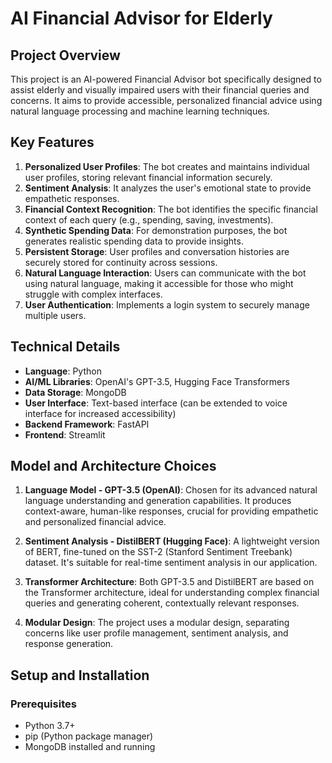 # AI Financial Advisor for Elderly

## Project Overview

This project is an AI-powered Financial Advisor bot specifically designed to assist elderly and visually impaired users with their financial queries and concerns. It aims to provide accessible, personalized financial advice using natural language processing and machine learning techniques.

## Key Features

1. **Personalized User Profiles**: The bot creates and maintains individual user profiles, storing relevant financial information securely.
2. **Sentiment Analysis**: It analyzes the user's emotional state to provide empathetic responses.
3. **Financial Context Recognition**: The bot identifies the specific financial context of each query (e.g., spending, saving, investments).
4. **Synthetic Spending Data**: For demonstration purposes, the bot generates realistic spending data to provide insights.
5. **Persistent Storage**: User profiles and conversation histories are securely stored for continuity across sessions.
6. **Natural Language Interaction**: Users can communicate with the bot using natural language, making it accessible for those who might struggle with complex interfaces.
7. **User Authentication**: Implements a login system to securely manage multiple users.

## Technical Details

- **Language**: Python
- **AI/ML Libraries**: OpenAI's GPT-3.5, Hugging Face Transformers
- **Data Storage**: MongoDB
- **User Interface**: Text-based interface (can be extended to voice interface for increased accessibility)
- **Backend Framework**: FastAPI
- **Frontend**: Streamlit

## Model and Architecture Choices

1. **Language Model - GPT-3.5 (OpenAI)**: Chosen for its advanced natural language understanding and generation capabilities. It produces context-aware, human-like responses, crucial for providing empathetic and personalized financial advice.

2. **Sentiment Analysis - DistilBERT (Hugging Face)**: A lightweight version of BERT, fine-tuned on the SST-2 (Stanford Sentiment Treebank) dataset. It's suitable for real-time sentiment analysis in our application.

3. **Transformer Architecture**: Both GPT-3.5 and DistilBERT are based on the Transformer architecture, ideal for understanding complex financial queries and generating coherent, contextually relevant responses.

4. **Modular Design**: The project uses a modular design, separating concerns like user profile management, sentiment analysis, and response generation.

## Setup and Installation
### Prerequisites
- Python 3.7+
- pip (Python package manager)
- MongoDB installed and running
